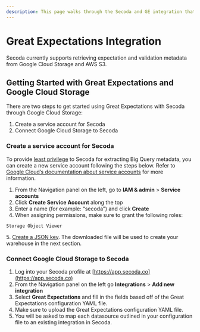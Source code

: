 ```yaml
---
description: This page walks through the Secoda and GE integration that Secoda supports
---
```


# Great Expectations Integration

Secoda currently supports retrieving expectation and validation metadata from Google Cloud Storage and AWS S3.

## Getting Started with Great Expectations and Google Cloud Storage <a href="#h_21e27f5a15" id="h_21e27f5a15"></a>

There are two steps to get started using Great Expectations with Secoda through Google Cloud Storage:

1. Create a service account for Secoda
2. Connect Google Cloud Storage to Secoda

### Create a service account for Secoda

To provide [least privilege](https://en.wikipedia.org/wiki/Principle\_of\_least\_privilege) to Secoda for extracting Big Query metadata, you can create a new service account following the steps below. Refer to [Google Cloud’s documentation about service accounts](https://cloud.google.com/iam/docs/creating-managing-service-accounts) for more information.

1. From the Navigation panel on the left, go to **IAM & admin** > **Service accounts**
2. Click **Create Service Account** along the top
3. Enter a name (for example: “secoda”) and click **Create**
4. When assigning permissions, make sure to grant the following roles:

```
Storage Object Viewer
```

5\. [Create a JSON key](https://cloud.google.com/iam/docs/creating-managing-service-account-keys). The downloaded file will be used to create your warehouse in the next section.

### Connect Google Cloud Storage to Secoda

1. Log into your Secoda profile at [https://app.secoda.co](https://app.secoda.co)
2. From the Navigation panel on the left go **Integrations** > **Add new integration**
3. Select **Great Expectations** and fill in the fields based off of the Great Expectations configuration YAML file.
4. Make sure to upload the Great Expectations configuration YAML file.
5. You will be asked to map each datasource outlined in your configuration file to an existing integration in Secoda.

